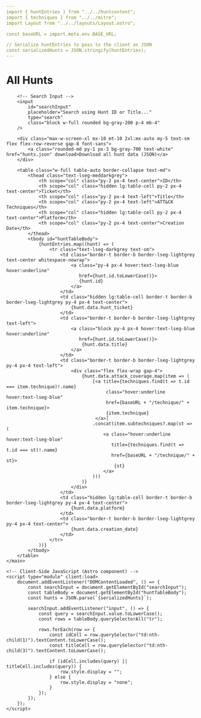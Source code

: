 ```yaml
---
import { huntEntries } from "../../huntcontent";
import { techniques } from "../../mitre";
import Layout from "../../layouts/Layout.astro";

const baseURL = import.meta.env.BASE_URL;

// Serialize huntEntries to pass to the client as JSON
const serializedHunts = JSON.stringify(huntEntries);
---
```


<Layout title="All Hunts">
    <main class="max-w-screen-xl mx-10 mt-10 2xl:mx-auto">
        <h1 class="my-5 text-2xl font-lseg">All Hunts</h1>
        
        <!-- Search Input -->
        <input
            id="searchInput"
            placeholder="Search using Hunt ID or Title..."
            type="search"
            class="block w-full rounded bg-gray-200 p-4 mb-4"
        />

        <div class="max-w-screen-xl mx-10 mt-10 2xl:mx-auto my-5 text-sm flex flex-row-reverse gap-8 font-sans">
            <a class="rounded-md py-1 px-3 bg-gray-700 text-white" href="hunts.json" download>Download all hunt data (JSON)</a>
        </div>
        
        <table class="w-full table-auto border-collapse text-md">
            <thead class="text-lseg-meddarkgrey">
                <th scope="col" class="py-2 px-4 text-center">ID</th>
                <th scope="col" class="hidden lg:table-cell py-2 px-4 text-center">Ticket</th>
                <th scope="col" class="py-2 px-4 text-left">Title</th>
                <th scope="col" class="py-2 px-4 text-left">ATT&CK Techniques</th>
                <th scope="col" class="hidden lg:table-cell py-2 px-4 text-center">Platform</th>
                <th scope="col" class="py-2 px-4 text-center">Creation Date</th>
            </thead>
            <tbody id="huntTableBody">
                {huntEntries.map((hunt) => (
                    <tr class="text-lseg-darkgrey text-sm">
                        <td class="border-t border-b border-lseg-lightgrey text-center whitespace-nowrap">
                            <a class="py-4 px-4 hover:text-lseg-blue hover:underline" 
                               href={hunt.id.toLowerCase()}>
                               {hunt.id}
                            </a>
                        </td>
                        <td class="hidden lg:table-cell border-t border-b border-lseg-lightgrey py-4 px-4 text-center">
                            {hunt.data.hunt_ticket}
                        </td>
                        <td class="border-t border-b border-lseg-lightgrey text-left">
                            <a class="block py-4 px-4 hover:text-lseg-blue hover:underline" 
                               href={hunt.id.toLowerCase()}>
                                {hunt.data.title}
                            </a>
                        </td>
                        <td class="border-t border-b border-lseg-lightgrey py-4 px-4 text-left">
                            <div class="flex flex-wrap gap-4">
                                {hunt.data.attack_coverage.map(item => (
                                    [<a title={techniques.find(t => t.id === item.technique)!.name} 
                                         class="hover:underline hover:text-lseg-blue" 
                                         href={baseURL + "/technique/" + item.technique}>
                                         {item.technique}
                                     </a>]
                                    .concat(item.subtechniques?.map(st => (
                                        <a class="hover:underline hover:text-lseg-blue" 
                                           title={techniques.find(t => t.id === st)!.name} 
                                           href={baseURL + "/technique/" + st}>
                                            {st}
                                        </a>
                                    )))
                                )}
                            </div>
                        </td>
                        <td class="hidden lg:table-cell border-t border-b border-lseg-lightgrey py-4 px-4 text-center">
                            {hunt.data.platform}
                        </td>
                        <td class="border-t border-b border-lseg-lightgrey py-4 px-4 text-center">
                            {hunt.data.creation_date}
                        </td>
                    </tr>
                ))}
            </tbody>
        </table>
    </main>

    <!-- Client-Side JavaScript (Astro component) -->
    <script type="module" client:load>
        document.addEventListener("DOMContentLoaded", () => {
            const searchInput = document.getElementById("searchInput");
            const tableBody = document.getElementById("huntTableBody");
            const hunts = JSON.parse(`{serializedHunts}`);

            searchInput.addEventListener("input", () => {
                const query = searchInput.value.toLowerCase();
                const rows = tableBody.querySelectorAll("tr");

                rows.forEach(row => {
                    const idCell = row.querySelector("td:nth-child(1)").textContent.toLowerCase();
                    const titleCell = row.querySelector("td:nth-child(3)").textContent.toLowerCase();

                    if (idCell.includes(query) || titleCell.includes(query)) {
                        row.style.display = "";
                    } else {
                        row.style.display = "none";
                    }
                });
            });
        });
    </script>
</Layout>



 <script type="module">
        document.addEventListener('DOMContentLoaded', () => {
            const searchInput = document.getElementById('searchInput');
            const huntTableBody = document.getElementById('huntTableBody');

            // Function to filter hunts
            function filterHunts() {
                const query = searchInput.value.toLowerCase();
                huntTableBody.querySelectorAll('tr').forEach(row => {
                    const id = row.querySelector('td:nth-child(1) a').textContent.toLowerCase();
                    const title = row.querySelector('td:nth-child(3) a').textContent.toLowerCase();

                    if (id.includes(query) || title.includes(query)) {
                        row.style.display = '';
                    } else {
                        row.style.display = 'none';
                    }
                });
            }

            // Event listener for input
            searchInput.addEventListener('input', filterHunts);

            // Initial filtering if needed (e.g., if a query is pre-set)
            filterHunts();
        });
    </script>
